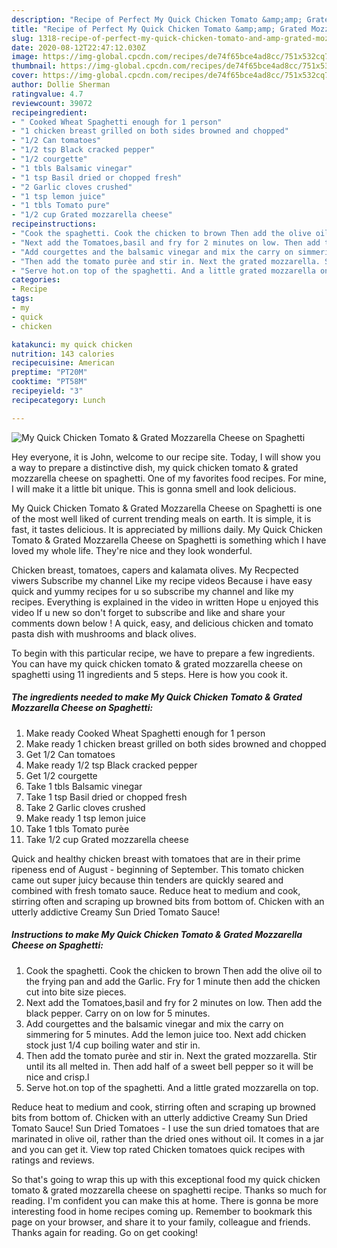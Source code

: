 ```yaml
---
description: "Recipe of Perfect My Quick Chicken Tomato &amp;amp; Grated Mozzarella Cheese on Spaghetti"
title: "Recipe of Perfect My Quick Chicken Tomato &amp;amp; Grated Mozzarella Cheese on Spaghetti"
slug: 1318-recipe-of-perfect-my-quick-chicken-tomato-and-amp-grated-mozzarella-cheese-on-spaghetti
date: 2020-08-12T22:47:12.030Z
image: https://img-global.cpcdn.com/recipes/de74f65bce4ad8cc/751x532cq70/my-quick-chicken-tomato-grated-mozzarella-cheese-on-spaghetti-recipe-main-photo.jpg
thumbnail: https://img-global.cpcdn.com/recipes/de74f65bce4ad8cc/751x532cq70/my-quick-chicken-tomato-grated-mozzarella-cheese-on-spaghetti-recipe-main-photo.jpg
cover: https://img-global.cpcdn.com/recipes/de74f65bce4ad8cc/751x532cq70/my-quick-chicken-tomato-grated-mozzarella-cheese-on-spaghetti-recipe-main-photo.jpg
author: Dollie Sherman
ratingvalue: 4.7
reviewcount: 39072
recipeingredient:
- " Cooked Wheat Spaghetti enough for 1 person"
- "1 chicken breast grilled on both sides browned and chopped"
- "1/2 Can tomatoes"
- "1/2 tsp Black cracked pepper"
- "1/2 courgette"
- "1 tbls Balsamic vinegar"
- "1 tsp Basil dried or chopped fresh"
- "2 Garlic cloves crushed"
- "1 tsp lemon juice"
- "1 tbls Tomato pure"
- "1/2 cup Grated mozzarella cheese"
recipeinstructions:
- "Cook the spaghetti. Cook the chicken to brown Then add the olive oil to the frying pan and add the Garlic. Fry for 1 minute then add the chicken cut into bite size pieces."
- "Next add the Tomatoes,basil and fry for 2 minutes on low. Then add the black pepper. Carry on on low for 5 minutes."
- "Add courgettes and the balsamic vinegar and mix the carry on simmering for 5 minutes. Add the lemon juice too. Next add chicken stock just 1/4 cup boiling water and stir in."
- "Then add the tomato purèe and stir in. Next the grated mozzarella. Stir until its all melted in. Then add half of a sweet bell pepper so it will be nice and crisp.l"
- "Serve hot.on top of the spaghetti. And a little grated mozzarella on top."
categories:
- Recipe
tags:
- my
- quick
- chicken

katakunci: my quick chicken 
nutrition: 143 calories
recipecuisine: American
preptime: "PT20M"
cooktime: "PT58M"
recipeyield: "3"
recipecategory: Lunch

---
```



![My Quick Chicken Tomato &amp; Grated Mozzarella Cheese on Spaghetti](https://img-global.cpcdn.com/recipes/de74f65bce4ad8cc/751x532cq70/my-quick-chicken-tomato-grated-mozzarella-cheese-on-spaghetti-recipe-main-photo.jpg)

Hey everyone, it is John, welcome to our recipe site. Today, I will show you a way to prepare a distinctive dish, my quick chicken tomato &amp; grated mozzarella cheese on spaghetti. One of my favorites food recipes. For mine, I will make it a little bit unique. This is gonna smell and look delicious.

My Quick Chicken Tomato &amp; Grated Mozzarella Cheese on Spaghetti is one of the most well liked of current trending meals on earth. It is simple, it is fast, it tastes delicious. It is appreciated by millions daily. My Quick Chicken Tomato &amp; Grated Mozzarella Cheese on Spaghetti is something which I have loved my whole life. They're nice and they look wonderful.

Chicken breast, tomatoes, capers and kalamata olives. My Recpected viwers Subscribe my channel Like my recipe videos Because i have easy quick and yummy recipes for u so subscribe my channel and like my recipes. Everything is explained in the video in written Hope u enjoyed this video If u new so don&#39;t forget to subscribe and like and share your comments down below ! A quick, easy, and delicious chicken and tomato pasta dish with mushrooms and black olives.


To begin with this particular recipe, we have to prepare a few ingredients. You can have my quick chicken tomato &amp; grated mozzarella cheese on spaghetti using 11 ingredients and 5 steps. Here is how you cook it.

<!--inarticleads1-->

##### The ingredients needed to make My Quick Chicken Tomato &amp; Grated Mozzarella Cheese on Spaghetti:

1. Make ready  Cooked Wheat Spaghetti enough for 1 person
1. Make ready 1 chicken breast grilled on both sides browned and chopped
1. Get 1/2 Can tomatoes
1. Make ready 1/2 tsp Black cracked pepper
1. Get 1/2 courgette
1. Take 1 tbls Balsamic vinegar
1. Take 1 tsp Basil dried or chopped fresh
1. Take 2 Garlic cloves crushed
1. Make ready 1 tsp lemon juice
1. Take 1 tbls Tomato purèe
1. Take 1/2 cup Grated mozzarella cheese


Quick and healthy chicken breast with tomatoes that are in their prime ripeness end of August - beginning of September. This tomato chicken came out super juicy because thin tenders are quickly seared and combined with fresh tomato sauce. Reduce heat to medium and cook, stirring often and scraping up browned bits from bottom of. Chicken with an utterly addictive Creamy Sun Dried Tomato Sauce! 

<!--inarticleads2-->

##### Instructions to make My Quick Chicken Tomato &amp; Grated Mozzarella Cheese on Spaghetti:

1. Cook the spaghetti. Cook the chicken to brown Then add the olive oil to the frying pan and add the Garlic. Fry for 1 minute then add the chicken cut into bite size pieces.
1. Next add the Tomatoes,basil and fry for 2 minutes on low. Then add the black pepper. Carry on on low for 5 minutes.
1. Add courgettes and the balsamic vinegar and mix the carry on simmering for 5 minutes. Add the lemon juice too. Next add chicken stock just 1/4 cup boiling water and stir in.
1. Then add the tomato purèe and stir in. Next the grated mozzarella. Stir until its all melted in. Then add half of a sweet bell pepper so it will be nice and crisp.l
1. Serve hot.on top of the spaghetti. And a little grated mozzarella on top.


Reduce heat to medium and cook, stirring often and scraping up browned bits from bottom of. Chicken with an utterly addictive Creamy Sun Dried Tomato Sauce! Sun Dried Tomatoes - I use the sun dried tomatoes that are marinated in olive oil, rather than the dried ones without oil. It comes in a jar and you can get it. View top rated Chicken tomatoes quick recipes with ratings and reviews. 

So that's going to wrap this up with this exceptional food my quick chicken tomato &amp; grated mozzarella cheese on spaghetti recipe. Thanks so much for reading. I'm confident you can make this at home. There is gonna be more interesting food in home recipes coming up. Remember to bookmark this page on your browser, and share it to your family, colleague and friends. Thanks again for reading. Go on get cooking!
